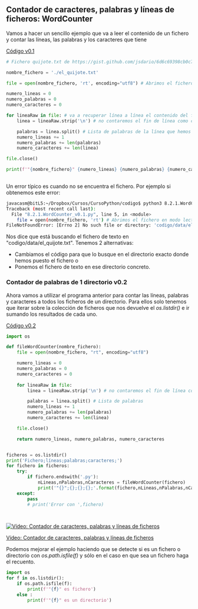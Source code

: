 ## Contador de caracteres, palabras y líneas de ficheros: WordCounter

Vamos a hacer un sencillo ejemplo que va a leer el contenido de un fichero y contar las líneas, las palabras y los caracteres que tiene

[Código v0.1](https://raw.githubusercontent.com/javacasm/CursoPython/master/codigo/8.2.1.WordCounter_v0.1.py)

```python
# Fichero quijote.txt de https://gist.github.com/jsdario/6d6c69398cb0c73111e49f1218960f79

nombre_fichero = './el_quijote.txt'

file = open(nombre_fichero, 'rt', encoding="utf8") # Abrimos el fichero en modo lectura de texto y con codificación Utf-8

numero_lineas = 0
numero_palabras = 0
numero_caracteres = 0

for lineaRaw in file: # va a recuperar línea a línea el contenido del fichero
    linea = lineaRaw.strip('\n') # no contaremos el fin de línea como caracter 

    palabras = linea.split() # Lista de palabras de la línea que hemos leído
    numero_lineas += 1
    numero_palabras += len(palabras) 
    numero_caracteres += len(linea)

file.close()

print(f'"{nombre_fichero}" {numero_lineas} {numero_palabras} {numero_caracteres}')
    
```


Un error típico es cuando no se encuentra el fichero. Por ejemplo si obtenemos este error:

```sh
javacasm@bitL5:~/Dropbox/Cursos/CursoPython/codigo$ python3 8.2.1.WordCounter_v0.1.py 
Traceback (most recent call last):
  File "8.2.1.WordCounter_v0.1.py", line 5, in <module>
    file = open(nombre_fichero, 'rt') # Abrimos el fichero en modo lectura de texto
FileNotFoundError: [Errno 2] No such file or directory: 'codigo/data/el_quijote.txt'
```

Nos dice que está buscando el fichero de texto en "codigo/data/el_quijote.txt". Tenemos 2 alternativas:

* Cambiamos el código para que lo busque en el directorio exacto donde hemos puesto el fichero o 
* Ponemos el fichero de texto en ese directorio concreto.

### Contador de palabras de 1 directorio v0.2

Ahora vamos a utilizar el programa anterior para contar las líneas, palabras y  caracteres a todos los ficheros de un directorio. Para ellos solo tenemos que iterar sobre la colección de ficheros que nos devuelve el *os.listdir()* e ir sumando los resultados de cada uno.


[Código v0.2](https://raw.githubusercontent.com/javacasm/CursoPython/master/codigo/8.2.1.WordCounter_v0.2.py)

```python
import os 

def fileWordCounter(nombre_fichero):
    file = open(nombre_fichero, "rt", encoding="utf8")

    numero_lineas = 0
    numero_palabras = 0
    numero_caracteres = 0
    
    for lineaRaw in file:
        linea = lineaRaw.strip('\n') # no contaremos el fin de línea como caracter 

        palabras = linea.split() # Lista de palabras
        numero_lineas += 1
        numero_palabras += len(palabras)
        numero_caracteres += len(linea)

    file.close()

    return numero_lineas, numero_palabras, numero_caracteres


ficheros = os.listdir() 
print('Fichero;líneas;palabras;caracteres;')
for fichero in ficheros:
    try:
        if fichero.endswith('.py'):
            nLineas,nPalabras,nCaracteres = fileWordCounter(fichero)
            print('"{}";{};{};{};'.format(fichero,nLineas,nPalabras,nCaracteres ))
    except:
        pass
        # print('Error con ',fichero)

    
```


[![Vídeo:  Contador de caracteres, palabras y líneas de ficheros ](https://img.youtube.com/vi/oYSdCI3WSy4/0.jpg)](https://drive.google.com/file/d/1P_L6m7pS6D_HiLpnDnq7KqdTdfSH1Neh/view?usp=sharing)

[Vídeo:  Contador de caracteres, palabras y líneas de ficheros](https://drive.google.com/file/d/1P_L6m7pS6D_HiLpnDnq7KqdTdfSH1Neh/view?usp=sharing)

Podemos mejorar el ejemplo haciendo que se detecte si es un fichero o directorio con *os.path.isfile(f)* y sólo en el caso en que sea un fichero haga el recuento. 

```python
import os
for f in os.listdir():
    if os.path.isfile(f): 
        print(f'"{f}" es fichero')
    else : 
        print(f'"{f}" es un directorio')
```

